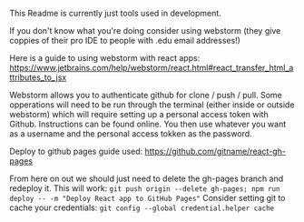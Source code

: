 This Readme is currently just tools used in development.

If you don't know what you're doing consider using webstorm (they give coppies of their pro IDE to people with .edu email addresses!)

Here is a guide to using webstorm with react apps: https://www.jetbrains.com/help/webstorm/react.html#react_transfer_html_attributes_to_jsx

Webstorm allows you to authenticate github for clone / push / pull. Some opperations will need to be run through the terminal (either inside or outside webstorm) which will require setting up a personal access token with Github. Instructions can be found online. You then use whatever you want as a username and the personal access tokken as the password.

Deploy to github pages guide used: https://github.com/gitname/react-gh-pages

From here on out we should just need to delete the gh-pages branch and redeploy it. This will work: `git push origin --delete gh-pages; npm run deploy -- -m "Deploy React app to GitHub Pages"` Consider setting git to cache your credentials: `git config --global credential.helper cache`
